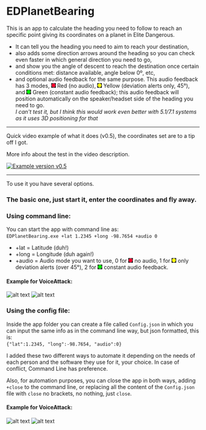# EDPlanetBearing

This is an app to calculate the heading you need to follow to reach an specific point giving its coordinates on a planet in Elite Dangerous.

- It can tell you the heading you need to aim to reach your destination,
- also adds some direction arrows around the heading so you can check even faster in which general direction you need to go,
- and show you the angle of descent to reach the destination once certain conditions met: distance available, angle below 0º, etc,
- and optional audio feedback for the same purpose. This audio feedback has 3 modes, ![alt text](https://raw.githubusercontent.com/Uriei/EDPlanetBearing/master/GFX/BMPingAudio0.png "No Audio Feedback")
 Red (no audio), ![alt text](https://raw.githubusercontent.com/Uriei/EDPlanetBearing/master/GFX/BMPingAudio1.png "Deviation alert only")
 Yellow (deviation alerts only, 45°), and ![alt text](https://raw.githubusercontent.com/Uriei/EDPlanetBearing/master/GFX/BMPingAudio2.png "Constant audio feedback") Green (constant audio feedback); this audio feedback will position automatically on the speaker/headset side of the heading you need to go.<br>
*I can't test it, but I think this would work even better with 5.1/7.1 systems as it uses 3D positioning for that*

***

Quick video example of what it does (v0.5), the coordinates set are to a tip off I got.

More info about the test in the video description.

[![Example version v0.5](https://img.youtube.com/vi/MyaY__PWMTs/0.jpg)](https://youtu.be/MyaY__PWMTs)

***

To use it you have several options.

### The basic one, just start it, enter the coordinates and fly away.

### Using command line:
You can start the app with command line as:<br>
```EDPlanetBearing.exe +lat 1.2345 +long -98.7654 +audio 0```
- +lat = Latitude (duh!)
- +long = Longitude (duh again!)
- +audio = Audio mode you want to use, 0 for ![alt text](https://raw.githubusercontent.com/Uriei/EDPlanetBearing/master/GFX/BMPingAudio0.png "No Audio Feedback") no audio, 1 for ![alt text](https://raw.githubusercontent.com/Uriei/EDPlanetBearing/master/GFX/BMPingAudio1.png "Deviation alert only") only deviation alerts (over 45°), 2 for ![alt text](https://raw.githubusercontent.com/Uriei/EDPlanetBearing/master/GFX/BMPingAudio2.png "Constant audio feedback") constant audio feedback.
#### Example for VoiceAttack:
![alt text](https://i.imgur.com/syOllzI.png "Start") ![alt text](https://i.imgur.com/PG27nrZ.png "Close") 

### Using the config file:
Inside the app folder you can create a file called `Config.json` in which you can input the same info as in the command line way, but json formatted, this is:<br>
```{"lat":1.2345, "long":-98.7654, "audio":0}```

I added these two different ways to automate it depending on the needs of each person and the software they use for it, your choice.
In case of conflict, Command Line has preference.

Also, for automation purposes, you can close the app in both ways, adding `+close` to the command line, or replacing all the content of the `Config.json` file with `close` no brackets, no nothing, just `close`.
#### Example for VoiceAttack:
![alt text](https://i.imgur.com/hKIZTNb.png "Start")  ![alt text](https://i.imgur.com/4TlHpXx.png "Close") 


